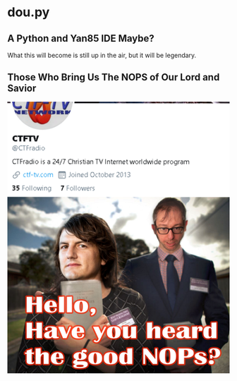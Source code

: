 # dou.py
## A Python and Yan85 IDE Maybe?
<p>What this will become is still up in the air, but it will be legendary.</p>

## Those Who Bring Us The NOPS of Our Lord and Savior
![LordsWord](https://github.com/CS-Cafe/dou.py/blob/main/images/lordsWord.png?raw=true)
 
